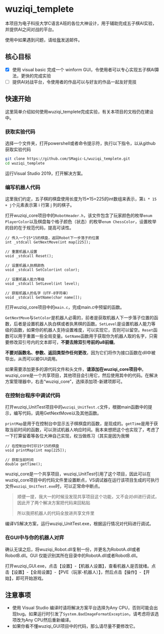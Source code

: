 # wuziqi_templete
本项目为电子科技大学C语言A班的各位大神设计，用于辅助完成五子棋AI实验，并提供AI之间对战的平台。

使用中如果遇到问题，请给[我](mailto:ztliu2019cs@alu.uestc.edu.cn)发送邮件。

## 核心目标
- [x] 使用 visual basic 完成一个 winform GUI，令使用者可以专心实现五子棋AI算法，更快的完成实验
- [ ] 提供AI对战平台，令使用者的作品可以与好友的作品一起友好竞技

## 快速开始

这里简单介绍如何使用wuziqi_templete完成实验，有关本项目的文档仍在建设中。

### 获取实验代码

选择一个文件夹，打开powershell或者命令提示符，执行以下指令，以从github获取实验代码

```sh
git clone https://github.com/SMagic-L/wuziqi_templete.git
cd wuziqi_templete
```

运行Visual Studio 2019，打开解决方案。

### 编写机器人代码

这里我们约定，五子棋的棋盘使用长度为15*15=225的int数组来表示，第`i * 15 + j`个元素表示第 i 行第 j 列的棋子。

打开wuziqi_core项目中的`RobotHeader.h`，该文件包含了玩家颜色的枚举`enum PlayerColor`以及棋盘每个格子颜色（状态）的枚举`enum ChessColor`，设置枚举的目的在于规范代码，提高可读性。

```
// 传入一个15*15的棋盘，返回Robot下一步落子的位置
int _stdcall GetNextMove(int map[225]);

// 重置机器人设置
void _stdcall Reset();

// 设置机器人执棋颜色
void _stdcall SetColor(int color);

// 设置机器人能力等级
void _stdcall SetLevel(int level);

// 获取机器人的名字（UTF-8字符串）
void _stdcall GetName(char name[]);
```

打开wuziqi_core项目中的`main.c`，完成main.c中预留的函数。

`GetNextMove`与`SetColor`是机器人必需的，前者是获取机器人下一步落子位置的函数，后者是设置机器人执白棋或者执黑棋的函数。`SetLevel`是设置机器人能力等级的函数，如果你的机器人支持设置难度，可以实现它，否则可以留空。`Reset`函数可以用于重置一些全局变量。`GetName`函数用于获取你为机器人取的名字，只需要修改双引号内的文本即可，**不要去除双引号前的u8前缀**。

**不要对函数名、参数、返回类型作任何更改**，因为它们将作为接口函数在dll中被导出，从而可以被GUI调用。

如果需要添加更多的源代码文件和头文件，**请添加在wuziqi_core项目中**。wuziqi_core是一个共享项目，其他项目会引用它，然后使用其中的代码。在解决方案管理器中，右击“wuziqi_core”，选择添加项-新建项即可。

### 在控制台程序中调试代码

打开wuziqi_UnitTest项目中的`wuziqi_UnitTest.c`文件，根据main函数中的提示，编写代码，调用GetNextMove以及其他函数。

`printMap`是用于在控制台中显示五子棋棋盘的函数，是现成的。`getTime`是用于获取当前时间的函数，可以测试机器人响应时间。我本来想把这个也实现了，考虑了一下打算留着等各位大神自己实现，权当做练习（其实是因为我懒

```
// 在控制台中打印15*15的棋盘
void printMap(int map[225]);

// 获取当前时间
double getTime();
```

wuziqi_core是一个共享项目，wuziqi_UnitTest引用了这个项目，因此可以在wuziqi_core项目中的代码文件里设置断点，VS调试器在运行该项目生成的可执行文件`wuziqi_UnitTest.exe`时，可以正常命中断点。

>顺便一提，我大一的时候没发现共享项目这个功能，又不会对dll进行调试，因此开了两个解决方案把代码来回粘贴
>
>所以我把机器人的代码全放进共享文件里

编译VS解决方案，运行wuziqi_UnitTest.exe，根据运行情况对代码进行调试。

### 在GUI中与你的机器人对弈

确认无误之后，将wuziqi_Robot.dll复制一份，并更名为RobotA.dll或者RobotB.dll。GUI 仅能识别其所在目录中的RobotA.dll或者RobotB.dll。

打开wuziqi_GUI.exe，点击【设置】-【机器人设置】，查看机器人是否就绪。点击【设置】-【全局设置】-【PVE（玩家-机器人）】，然后点击【操作】-【开始】，即可开始游戏。

## 注意事项

- 使用 Visual Studio 编译时请将解决方案平台选择为Any CPU，否则可能会出现bug。如果运行时引发了`System.BadImageFormatException`，请考虑将该选项改为Any CPU然后重新编译。
- 如果你看不懂wuziqi_GUI项目中的代码，那么请尽量不要修改它。



